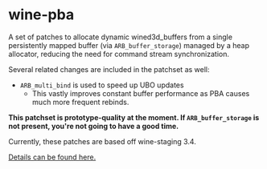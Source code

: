 # wine-pba

A set of patches to allocate dynamic wined3d_buffers from a single persistently mapped buffer (via `ARB_buffer_storage`) managed by a heap allocator, reducing the need for command stream synchronization.

Several related changes are included in the patchset as well:

- `ARB_multi_bind` is used to speed up UBO updates
    - This vastly improves constant buffer performance as PBA causes much more frequent rebinds.

**This patchset is prototype-quality at the moment. If `ARB_buffer_storage` is not present, you're not going to have a good time.**

Currently, these patches are based off wine-staging 3.4.

[Details can be found here.](https://comminos.com/posts/2018-02-21-wined3d-profiling.html)
